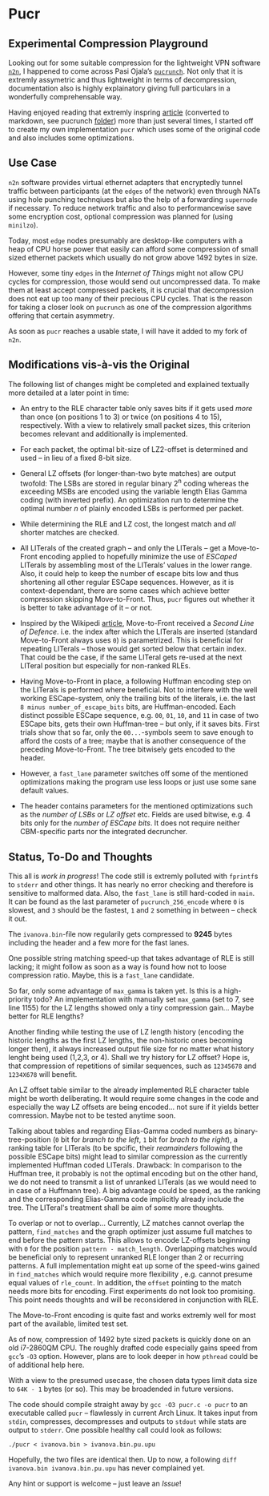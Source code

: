 # Pucr 

## Experimental Compression Playground

Looking out for some suitable compression for the lightweight VPN software [`n2n`](https://github.com/ntop/n2n), I happened to come across Pasi Ojala’s [`pucrunch`](http://a1bert.kapsi.fi/Dev/pucrunch/). Not only that it is extremly assymetric and thus lightweight in terms of decompression, documentation also is highly explainatory giving full particulars in a wonderfully comprehensable way.

Having enjoyed reading that extremly inspring [article](https://github.com/Logan007/Pucr/blob/master/pucrunch/README.md) (converted to markdown, see pucrunch [folder](https://github.com/Logan007/Pucr/tree/master/pucrunch)) more than just several times, I started off to create my own implementation `pucr` which uses some of the original code and also includes some optimizations.

## Use Case

`n2n` software provides virtual ethernet adapters that encryptedly tunnel traffic between participants (at the `edges` of the network) even through NATs using hole punching technqiues but also the help of a forwarding `supernode` if necessary. To reduce network traffic and also to performancewise save some encryption cost, optional compression was planned for (using `minilzo`).

Today, most `edge` nodes presumably are desktop-like computers with a heap of CPU horse power that easily can afford some compression of small sized ethernet packets which usually do not grow above 1492 bytes in size.

However, some tiny `edges` in the _Internet of Things_ might not allow CPU cycles for compression, those would send out uncompressed data. To make them at least accept compressed packets, it is crucial that decompression does not eat up too many of their precious CPU cycles. That is the reason for taking a closer look on `pucrunch` as one of the compression algorithms offering that certain asymmetry.

As soon as `pucr` reaches a usable state, I will have it added to my fork of `n2n`.

## Modifications vis-à-vis the Original

The following list of changes might be completed and explained textually more detailed at a later point in time:

- An entry to the RLE character table only saves bits if it gets used _more_ than once (on positions 1 to 3) or twice (on positions 4 to 15), respectively. With a view to relatively small packet sizes, this criterion becomes relevant and additionally is implemented.

- For each packet, the optimal bit-size of LZ2-offset is determined and used – in lieu of a fixed 8-bit size.

- General LZ offsets (for longer-than-two byte matches) are output twofold: The LSBs are stored in regular binary 2<sup>n</sup> coding whereas the exceeding MSBs are encoded using the variable length Elias Gamma coding (with inverted prefix). An optimization run to determine the optimal number _n_ of plainly encoded LSBs is performed per packet.

- While determining the RLE and LZ cost, the longest match and _all_ shorter matches are checked.

- All LITerals of the created graph – and only the LITerals – get a Move-to-Front encoding applied to hopefully minimize the use of _ESCaped_ LITerals by assembling most of the LITerals’ values in the lower range. Also, it could help to keep the number of escape bits low and thus shortening all other regular ESCape sequences. However, as it is context-dependant, there are some cases which achieve better compression skipping Move-to-Front. Thus, `pucr` figures out whether it is better to take advantage of it – or not.

- Inspired by the Wikipedi [article](https://en.wikipedia.org/wiki/Move-to-front_transform#Example), Move-to-Front received a _Second Line of Defence_. i.e. the index after which the LITerals are inserted (standard Move-to-Front always uses `0`) is parametrized. This is beneficial for repeating LITerals – those would get sorted below that certain index. That could be the case, if the same LITeral gets re-used at the next LITeral position but especially for non-ranked RLEs.

- Having Move-to-Front in place, a following Huffman encoding step on the LITerals is performed where beneficial. Not to interfere with the well working ESCape-system, only the trailing bits of the literals, i.e. the last `8 minus number_of_escape_bits` bits, are Huffman-encoded. Each distinct possible ESCape sequence, e.g. `00`, `01`, `10`, and `11` in case of two ESCape bits, gets their own Huffman-tree – but only, if it saves bits. First trials show that so far, only the `00...`-symbols seem to save enough to afford the costs of a tree; maybe that is another consequence of the preceding Move-to-Front. The tree bitwisely gets encoded to the header.

- However, a `fast_lane` parameter switches off some of the mentioned optimizations making the program use less loops or just use some sane default values. 

- The header contains parameters for the mentioned optimizations such as the _number of LSBs_ or _LZ offset_ etc. Fields are used bitwise, e.g. 4 bits only for the _number of ESCape bits_. It does not require neither CBM-specific parts nor the integrated decruncher.

## Status, To-Do and Thoughts

This all is _work in progress_! The code still is extremly polluted with `fprintf`s to `stderr` and other things. It has nearly no error checking and therefore is sensitive to malformed data. Also, the `fast_lane` is still hard-coded in  `main`. It can be found as the last parameter of `pucrunch_256_encode` where `0` is slowest, and `3` should be the fastest, `1` and `2` something in between – check it out.

The `ivanova.bin`-file now regularily gets compressed to __9245__ bytes including the header and a few more for the fast lanes.

One possible string matching speed-up that takes advantage of RLE is still lacking; it might follow as soon as a way is found how not to loose compression ratio. Maybe, this is a `fast_lane` candidate.

So far, only some advantage of `max_gamma` is taken yet. Is this is a high-priority todo? An implementation with manually set `max_gamma` (set to 7, see line 1155) for the LZ lengths showed only a tiny compression gain... Maybe better for RLE lengths?

Another finding while testing the use of LZ length history (encoding the historic lengths as the first LZ lengths, the non-historic ones becoming longer then), it always increased output file size for no matter what history lenght being used (1,2,3, or 4). Shall we try history for LZ offset? Hope is, that compression of repetitions of similar sequences, such as `12345678` and `1234X678` will benefit.

An LZ offset table similar to the already implemented RLE character table might be worth deliberating. It would require some changes in the code and especially the way LZ offsets are being encoded... not sure if it yields better comression. Maybe not to be tested anytime soon.

Talking about tables and regarding Elias-Gamma coded numbers as binary-tree-position (`0` bit for _branch to the left_, `1` bit for _brach to the right_), a ranking table for LITerals (to be spcific, their _reamainders_ following the possible ESCape bits) might lead to similar compression as the currently implemented Huffman coded LITerals. Drawback: In comparison to the Huffman tree, it probably is not the optimal encoding but on the other hand, we do not need to transmit a list of unranked LITerals (as we would need to in case of a Huffmann tree). A big advantage could be speed, as the ranking and the corresponding Elias-Gamma code implicitly already include the tree. The LITeral's treatment shall be aim of some more thoughts.

To overlap or not to overlap... Currently, LZ matches cannot overlap the pattern, `find_matches` and the graph optimizer just assume full matches to end before the pattern starts. This allows to encode LZ-offsets beginning with `0` for the position `pattern - match_length`. Overlapping matches would be beneficial only to represent unranked RLE longer than 2 or recurring patterns. A full implementation might eat up some of the speed-wins gained in `find_matches` which would require more flexibility , e.g. cannot presume equal values of `rle_count`. In addition, the `offset` pointing to the match needs more bits for encoding. First experiments do not look too promising. This point needs thoughts and will be reconsidered in conjunction with RLE.

The Move-to-Front encoding is quite fast and works extremly well for most part of the available, limited test set.

As of now, compression of 1492 byte sized packets is quickly done on an old i7-2860QM CPU. The roughly drafted code especially gains speed from `gcc`’s `-O3` option. However, plans are to look deeper in how `pthread` could be of additional help here.

With a view to the presumed usecase, the chosen data types limit data size to `64K - 1` bytes (or so). This may be broadended in future versions.

The code should compile straight away by `gcc -O3 pucr.c -o pucr` to an executable called `pucr` – flawlessly in current Arch Linux. It takes input from `stdin`, compresses, decompresses and outputs to `stdout` while stats are output to `stderr`. One possible healthy call could look as follows:

``./pucr < ivanova.bin > ivanova.bin.pu.upu``

Hopefully, the two files are identical then. Up to now, a following `diff ivanova.bin ivanova.bin.pu.upu` has never complained yet.

Any hint or support is welcome – just leave an _Issue_!
